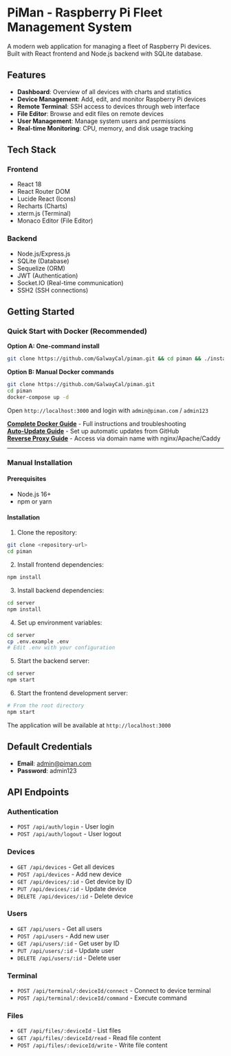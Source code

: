 # PiMan - Raspberry Pi Fleet Management System

A modern web application for managing a fleet of Raspberry Pi devices. Built with React frontend and Node.js backend with SQLite database.

## Features

- **Dashboard**: Overview of all devices with charts and statistics
- **Device Management**: Add, edit, and monitor Raspberry Pi devices
- **Remote Terminal**: SSH access to devices through web interface
- **File Editor**: Browse and edit files on remote devices
- **User Management**: Manage system users and permissions
- **Real-time Monitoring**: CPU, memory, and disk usage tracking

## Tech Stack

### Frontend
- React 18
- React Router DOM
- Lucide React (Icons)
- Recharts (Charts)
- xterm.js (Terminal)
- Monaco Editor (File Editor)

### Backend
- Node.js/Express.js
- SQLite (Database)
- Sequelize (ORM)
- JWT (Authentication)
- Socket.IO (Real-time communication)
- SSH2 (SSH connections)

## Getting Started

### Quick Start with Docker (Recommended)

**Option A: One-command install**
```bash
git clone https://github.com/GalwayCal/piman.git && cd piman && ./install.sh
```

**Option B: Manual Docker commands**
```bash
git clone https://github.com/GalwayCal/piman.git
cd piman
docker-compose up -d
```

Open `http://localhost:3000` and login with `admin@piman.com` / `admin123`

**[Complete Docker Guide](DOCKER_INSTALL.md)** - Full instructions and troubleshooting  
**[Auto-Update Guide](AUTO_UPDATE.md)** - Set up automatic updates from GitHub  
**[Reverse Proxy Guide](REVERSE_PROXY.md)** - Access via domain name with nginx/Apache/Caddy  


---

### Manual Installation

#### Prerequisites
- Node.js 16+
- npm or yarn

#### Installation

1. Clone the repository:
```bash
git clone <repository-url>
cd piman
```

2. Install frontend dependencies:
```bash
npm install
```

3. Install backend dependencies:
```bash
cd server
npm install
```

4. Set up environment variables:
```bash
cd server
cp .env.example .env
# Edit .env with your configuration
```

5. Start the backend server:
```bash
cd server
npm start
```

6. Start the frontend development server:
```bash
# From the root directory
npm start
```

The application will be available at `http://localhost:3000`

## Default Credentials

- **Email**: admin@piman.com
- **Password**: admin123

## API Endpoints

### Authentication
- `POST /api/auth/login` - User login
- `POST /api/auth/logout` - User logout

### Devices
- `GET /api/devices` - Get all devices
- `POST /api/devices` - Add new device
- `GET /api/devices/:id` - Get device by ID
- `PUT /api/devices/:id` - Update device
- `DELETE /api/devices/:id` - Delete device

### Users
- `GET /api/users` - Get all users
- `POST /api/users` - Add new user
- `GET /api/users/:id` - Get user by ID
- `PUT /api/users/:id` - Update user
- `DELETE /api/users/:id` - Delete user

### Terminal
- `POST /api/terminal/:deviceId/connect` - Connect to device terminal
- `POST /api/terminal/:deviceId/command` - Execute command

### Files
- `GET /api/files/:deviceId` - List files
- `GET /api/files/:deviceId/read` - Read file content
- `POST /api/files/:deviceId/write` - Write file content


